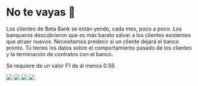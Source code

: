 # No te vayas 🥹

Los clientes de Beta Bank se están yendo, cada mes, poco a poco. Los banqueros descubrieron que es más barato salvar a los clientes existentes que atraer nuevos.
Necesitamos predecir si un cliente dejará el banco pronto. Tú tienes los datos sobre el comportamiento pasado de los clientes y la terminación de contratos con el banco.

Se requiere de un valor F1 de al menos 0.59.

<img src = "https://img.shields.io/badge/Jupyter-F37626.svg?&style=for-the-badge&logo=Jupyter&logoColor=white"> <img src="https://img.shields.io/badge/Python-FFD43B?style=for-the-badge&logo=python&logoColor=blue" /> <img src ="https://img.shields.io/badge/scikit_learn-F7931E?style=for-the-badge&logo=scikit-learn&logoColor=white" /> <img src= "https://img.shields.io/badge/Pandas-2C2D72?style=for-the-badge&logo=pandas&logoColor=white"/> 
